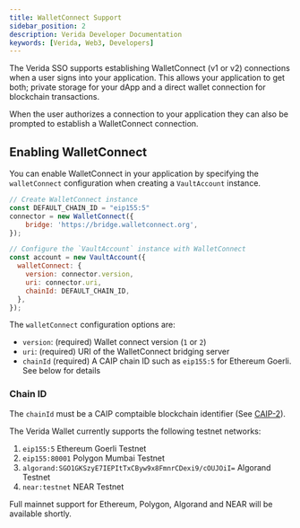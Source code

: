 ```yaml
---
title: WalletConnect Support
sidebar_position: 2
description: Verida Developer Documentation
keywords: [Verida, Web3, Developers]
---
```


The Verida SSO supports establishing WalletConnect (v1 or v2) connections when a user signs into your application. This allows your application to get both; private storage for your dApp and a direct wallet connection for blockchain transactions.

When the user authorizes a connection to your application they can also be prompted to establish a WalletConnect connection.

## Enabling WalletConnect

You can enable WalletConnect in your application by specifying the `walletConnect` configuration when creating a `VaultAccount` instance.

```jsx
// Create WalletConnect instance
const DEFAULT_CHAIN_ID = "eip155:5"
connector = new WalletConnect({
    bridge: 'https://bridge.walletconnect.org',
});

// Configure the `VaultAccount` instance with WalletConnect
const account = new VaultAccount({
  walletConnect: {
    version: connector.version,
    uri: connector.uri,
    chainId: DEFAULT_CHAIN_ID,
  },
});
```

The `walletConnect` configuration options are:

- `version`: (required) Wallet connect version (`1` or `2`)
- `uri`: (required) URI of the WalletConnect bridging server
- `chainId` (required) A CAIP chain ID such as `eip155:5` for Ethereum Goerli. See below for details

### Chain ID

The `chainId` must be a CAIP comptaible blockchain identifier (See [CAIP-2](https://github.com/ChainAgnostic/CAIPs/blob/master/CAIPs/caip-2.md)).

The Verida Wallet currently supports the following testnet networks:

1. `eip155:5` Ethereum Goerli Testnet
2. `eip155:80001` Polygon Mumbai Testnet
3. `algorand:SGO1GKSzyE7IEPItTxCByw9x8FmnrCDexi9/cOUJOiI=` Algorand Testnet
4. `near:testnet` NEAR Testnet

Full mainnet support for Ethereum, Polygon, Algorand and NEAR will be available shortly.